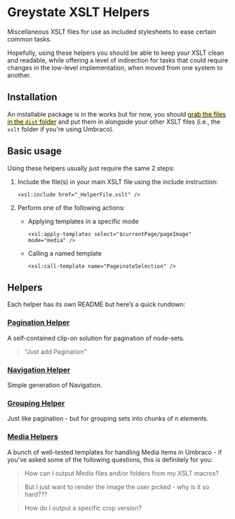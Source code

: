 # Greystate XSLT Helpers

Miscellaneous XSLT files for use as included stylesheets to ease certain common tasks.

Hopefully, using these helpers you should be able to keep your XSLT clean and
readable, while offering a level of indirection for tasks that could require changes in
the low-level implementation, when moved from one system to another.

## Installation

An installable package is in the works but for now, you should <span style="background:#fff9c6;text-decoration:underline">grab the files in the `dist` folder</span> and put them in alongside your other XSLT files (i.e., the `xslt` folder if you're using Umbraco).


## Basic usage

Using these helpers usually just require the same 2 steps:

1.	Include the file(s) in your main XSLT file using the include instruction:

	`<xsl:include href="_HelperFile.xslt" />`

2.	Perform one of the following actions:
	
	* Applying templates in a specific mode
	
		`<xsl:apply-templates select="$currentPage/pageImage" mode="media" />`
	
	* Calling a named template
	
		`<xsl:call-template name="PageinateSelection" />`
	
## Helpers

Each helper has its own README but here&#8217;s a quick rundown: 

### [Pagination Helper][PAGINATION]

A self-contained clip-on solution for pagination of node-sets.

> "Just add Pagination"

### [Navigation Helper][NAVIGATION]

Simple generation of Navigation.

### [Grouping Helper][GROUPING]

Just like pagination - but for grouping sets into chunks of *n* elements.

### [Media Helpers][MEDIA]

A bunch of well-tested templates for handling Media items in Umbraco - if you've asked some of the following questions, this is definitely for you:

> How can I output Media files and/or folders from my XSLT macros?

> But I just want to render the image the user picked - why is it so hard???

> How do I output a specific crop version?


[PAGINATION]: https://github.com/greystate/Greystate-XSLT-Helpers/tree/master/paginationhelper
[NAVIGATION]: https://github.com/greystate/Greystate-XSLT-Helpers/tree/master/navigationhelper
[GROUPING]: https://github.com/greystate/Greystate-XSLT-Helpers/tree/master/groupinghelper
[MEDIA]: https://github.com/greystate/Greystate-XSLT-Helpers/tree/master/mediahelpers